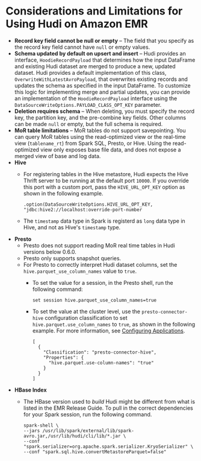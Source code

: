 # Considerations and Limitations for Using Hudi on Amazon EMR<a name="emr-hudi-considerations"></a>
+ **Record key field cannot be null or empty** – The field that you specify as the record key field cannot have `null` or empty values\.
+ **Schema updated by default on upsert and insert** – Hudi provides an interface, `HoodieRecordPayload` that determines how the input DataFrame and existing Hudi dataset are merged to produce a new, updated dataset\. Hudi provides a default implementation of this class, `OverwriteWithLatestAvroPayload`, that overwrites existing records and updates the schema as specified in the input DataFrame\. To customize this logic for implementing merge and partial updates, you can provide an implementation of the `HoodieRecordPayload` interface using the `DataSourceWriteOptions.PAYLOAD_CLASS_OPT_KEY` parameter\.
+ **Deletion requires schema** – When deleting, you must specify the record key, the partition key, and the pre\-combine key fields\. Other columns can be made `null` or empty, but the full schema is required\.
+ **MoR table limitations** – MoR tables do not support savepointing\. You can query MoR tables using the read\-optimized view or the real\-time view \(`tablename_rt`\) from Spark SQL, Presto, or Hive\. Using the read\-optimized view only exposes base file data, and does not expose a merged view of base and log data\.
+ **Hive**
  + For registering tables in the Hive metastore, Hudi expects the Hive Thrift server to be running at the default port `10000`\. If you override this port with a custom port, pass the `HIVE_URL_OPT_KEY` option as shown in the following example\.

    ```
    .option(DataSourceWriteOptions.HIVE_URL_OPT_KEY, "jdbc:hive2://localhost:override-port-number
    ```
  + The `timestamp` data type in Spark is registerd as `long` data type in Hive, and not as Hive's `timestamp` type\.
+ **Presto**
  + Presto does not support reading MoR real time tables in Hudi versions below 0\.6\.0\. 
  + Presto only supports snapshot queries\.
  + For Presto to correctly interpret Hudi dataset columns, set the `hive.parquet_use_column_names` value to `true`\.
    + To set the value for a session, in the Presto shell, run the following command:

      ```
      set session hive.parquet_use_column_names=true
      ```
    + To set the value at the cluster level, use the `presto-connector-hive` configuration classification to set `hive.parquet.use_column_names` to `true`, as shown in the following example\. For more information, see [Configuring Applications](emr-configure-apps.md)\.

      ```
      [
        {
          "Classification": "presto-connector-hive",
          "Properties": {
            "hive.parquet.use-column-names": "true"
          }
        }
      ]
      ```
+ **HBase Index**
  + The HBase version used to *build* Hudi might be different from what is listed in the EMR Release Guide\. To pull in the correct dependencies for your Spark session, run the following command\.

    ```
    spark-shell \
    --jars /usr/lib/spark/external/lib/spark-avro.jar,/usr/lib/hudi/cli/lib/*.jar \
    --conf "spark.serializer=org.apache.spark.serializer.KryoSerializer" \
    --conf "spark.sql.hive.convertMetastoreParquet=false"
    ```